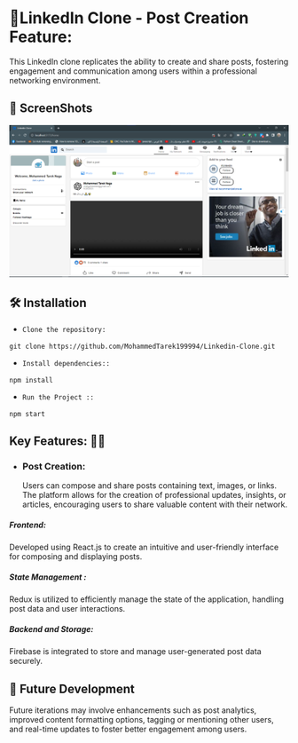 # 🚀LinkedIn Clone - Post Creation Feature:

This LinkedIn clone replicates the ability to create and share posts, fostering engagement and communication among users within a professional networking environment.

## 🚀 ScreenShots

![screen-1](screenshots/1.png?raw=true)

## 🛠 Installation

- `Clone the repository:`

```
git clone https://github.com/MohammedTarek199994/Linkedin-Clone.git
```

- `Install dependencies::`

```
npm install
```

- `Run the Project ::`

```
npm start
```

## Key Features: 👨‍💻

- ### Post Creation:
  Users can compose and share posts containing text, images, or links. The platform allows for the creation of professional updates, insights, or articles, encouraging users to share valuable content with their network.

##### Frontend:

Developed using React.js to create an intuitive and user-friendly interface for composing and displaying posts.

##### State Management :

Redux is utilized to efficiently manage the state of the application, handling post data and user interactions.

##### Backend and Storage:

Firebase is integrated to store and manage user-generated post data securely.

## 🚀 Future Development

Future iterations may involve enhancements such as post analytics, improved content formatting options, tagging or mentioning other users, and real-time updates to foster better engagement among users.
